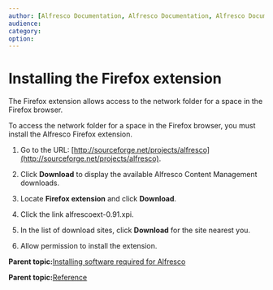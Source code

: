 ```yaml
---
author: [Alfresco Documentation, Alfresco Documentation, Alfresco Documentation]
audience: 
category: 
option: 
---
```


# Installing the Firefox extension

The Firefox extension allows access to the network folder for a space in the Firefox browser.

To access the network folder for a space in the Firefox browser, you must install the Alfresco Firefox extension.

1.  Go to the URL: [http://sourceforge.net/projects/alfresco](http://sourceforge.net/projects/alfresco).

2.  Click **Download** to display the available Alfresco Content Management downloads.

3.  Locate **Firefox extension** and click **Download**.

4.  Click the link alfrescoext-0.91.xpi.

5.  In the list of download sites, click **Download** for the site nearest you.

6.  Allow permission to install the extension.


**Parent topic:**[Installing software required for Alfresco](../concepts/prereq-opt-install.md)

**Parent topic:**[Reference](../concepts/ch-reference-explorer.md)

